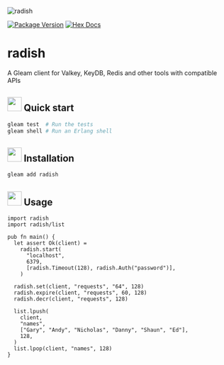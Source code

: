 ![radish](https://raw.githubusercontent.com/massivefermion/radish/main/banner.jpg)

[![Package Version](https://img.shields.io/hexpm/v/radish)](https://hex.pm/packages/radish)
[![Hex Docs](https://img.shields.io/badge/hex-docs-ffaff3)](https://hexdocs.pm/radish/)

# radish

A Gleam client for Valkey, KeyDB, Redis and other tools with compatible APIs

## <img width=32 src="https://raw.githubusercontent.com/massivefermion/radish/main/icon.png"> Quick start

```sh
gleam test  # Run the tests
gleam shell # Run an Erlang shell
```

## <img width=32 src="https://raw.githubusercontent.com/massivefermion/radish/main/icon.png"> Installation

```sh
gleam add radish
```

## <img width=32 src="https://raw.githubusercontent.com/massivefermion/radish/main/icon.png"> Usage

```gleam
import radish
import radish/list

pub fn main() {
  let assert Ok(client) =
    radish.start(
      "localhost",
      6379,
      [radish.Timeout(128), radish.Auth("password")],
    )

  radish.set(client, "requests", "64", 128)
  radish.expire(client, "requests", 60, 128)
  radish.decr(client, "requests", 128)

  list.lpush(
    client,
    "names",
    ["Gary", "Andy", "Nicholas", "Danny", "Shaun", "Ed"],
    128,
  )
  list.lpop(client, "names", 128)
}
```
